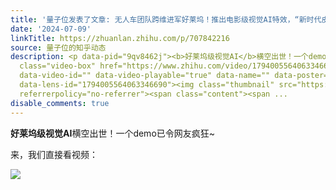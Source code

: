 ```yaml
---
title: '量子位发表了文章: 无人车团队跨维进军好莱坞！推出电影级视觉AI特效，“新时代皮克斯”'
date: '2024-07-09'
linkTitle: https://zhuanlan.zhihu.com/p/707842216
source: 量子位的知乎动态
description: <p data-pid="9qv8462j"><b>好莱坞级视觉AI</b>横空出世！一个demo已令网友疯狂~</p><p data-pid="4iTfhZch">来，我们直接看视频：</p><a
  class="video-box" href="https://www.zhihu.com/video/1794005564063346690" target="_blank"
  data-video-id="" data-video-playable="true" data-name="" data-poster="https://pic1.zhimg.com/v2-e40b8c4ed66e0d03b8a1529b69bb88c5.jpg?source=382ee89a"
  data-lens-id="1794005564063346690"><img class="thumbnail" src="https://pic1.zhimg.com/v2-e40b8c4ed66e0d03b8a1529b69bb88c5.jpg?source=382ee89a"
  referrerpolicy="no-referrer"><span class="content"><span ...
disable_comments: true
---
```

<p data-pid="9qv8462j"><b>好莱坞级视觉AI</b>横空出世！一个demo已令网友疯狂~</p><p data-pid="4iTfhZch">来，我们直接看视频：</p><a class="video-box" href="https://www.zhihu.com/video/1794005564063346690" target="_blank" data-video-id="" data-video-playable="true" data-name="" data-poster="https://pic1.zhimg.com/v2-e40b8c4ed66e0d03b8a1529b69bb88c5.jpg?source=382ee89a" data-lens-id="1794005564063346690"><img class="thumbnail" src="https://pic1.zhimg.com/v2-e40b8c4ed66e0d03b8a1529b69bb88c5.jpg?source=382ee89a" referrerpolicy="no-referrer"><span class="content"><span ...